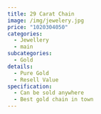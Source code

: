 ```yaml
---
title: 29 Carat Chain
image: /img/jewelery.jpg
price: "1020304050"
categories:
  - Jewellery
  - main
subcategories:
  - Gold
details:
  - Pure Gold
  - Resell Value
specification:
  - Can be sold anywhere
  - Best gold chain in town
---
```

